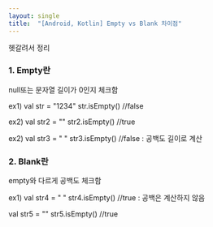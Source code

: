 ```yaml
---
layout: single
title:  "[Android, Kotlin] Empty vs Blank 차이점"
---
```


헷갈려서 정리

### 1. Empty란
null또는 문자열 길이가 0인지 체크함

ex1)
val str = "1234"
str.isEmpty() //false

ex2)
val str2 = ""
str2.isEmpty() //true

ex2)
val str3 = "  "
str3.isEmpty() //false : 공백도 길이로 계산


### 2. Blank란
empty와 다르게 공백도 체크함

ex1)
val str4 = "   "
str4.isEmpty() //true : 공백은 계산하지 않음

val str5 = ""
str5.isEmpty() //true

